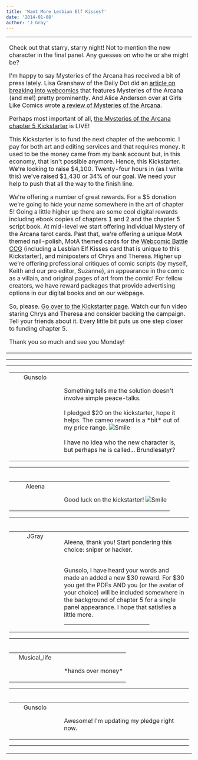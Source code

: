 ```yaml
---
title: 'Want More Lesbian Elf Kisses?'
date: '2014-01-08'
author: 'J Gray'
---
```


<div>
<!-- Main content here -->
<table border="0" class="post"><tbody><tr><td>
   
   <div class="post_body">
       <p>Check out that starry, starry night! Not to mention the new character in the final panel. Any guesses on who he or she might be?</p><p>I'm happy to say Mysteries of the Arcana has received a bit of press lately. Lisa Granshaw of the Daily Dot did an <a href="http://www.dailydot.com/fandom/breaking-into-webcomics-new-creators/" target="_blank">article on breaking into webcomics</a> that features Mysteries of the Arcana (and me!) pretty prominently. And Alice Anderson over at Girls Like Comics wrote <a href="http://girlslikecomics.com/mysteries-of-the-arcana/" target="_blank">a review of Mysteries of the Arcana</a>.</p><p>Perhaps most important of all, <a href="http://www.kickstarter.com/projects/355389852/mysteries-of-the-arcana-chapter-5" target="_blank">the Mysteries of the Arcana chapter 5 Kickstarter</a> is LIVE!</p><p>This Kickstarter is to fund the next chapter of the webcomic. I pay for both art and editing services and that requires money. It used to be the money came from my bank account but, in this economy, that isn't possible anymore. Hence, this Kickstarter. We're looking to raise $4,100. Twenty-four hours in (as I write this) we've raised $1,430 or 34% of our goal. We need your help to push that all the way to the finish line.</p><p>We're offering a number of great rewards. For a $5 donation we're going to hide your name somewhere in the art of chapter 5! Going a little higher up there are some cool digital rewards including ebook copies of chapters 1 and 2 and the chapter 5 script book. At mid-level we start offering individual Mystery of the Arcana tarot cards. Past that, we're offering a unique MotA themed nail-polish, MotA themed cards for the <a href="http://www.wagonwebcomicbattle.com/cardgame/" target="_blank">Webcomic Battle CCG</a> (including a Lesbian Elf Kisses card that is unique to this Kickstarter), and miniposters of Chrys and Theresa. Higher up we're offering professional critiques of comic scripts (by myself, Keith and our pro editor, Suzanne), an appearance in the comic as a villain, and original pages of art from the comic! For fellow creators, we have reward packages that provide advertising options in our digital books and on our webpage.</p><p>So, please. <a href="http://www.kickstarter.com/projects/355389852/mysteries-of-the-arcana-chapter-5/" target="_blank">Go over to the Kickstarter page</a>. Watch our fun video staring Chrys and Theresa and consider backing the campaign. Tell your friends about it. Every little bit puts us one step closer to funding chapter 5.</p><p>Thank you so much and see you Monday!</p>
   </div>
   </td></tr>
   </tbody></table><hr><table style="width:100%; border:0;" class="comment_table"><tbody><tr><td width="100%"><a name=""> </a><div style="width:100%;" class="comment"><table border="0" width="100%"><tbody><tr><td align="center" valign="top" width="125">
<span class="comment_title"><center>Gunsolo<br></center><a name="1186">&nbsp;</a></span><br>
<center><img src="https://www.gravatar.com/avatar.php?gravatar_id=a94f16ab08c7abb74820e668722a5ffc&amp;default=http%3A%2F%2Fmysteriesofthearcana.com%2Ftemplates%2Fmain%2Fimages%2Favatar.gif&amp;size=80&amp;rating=g" border="0" alt=""></center>
</td>
<td valign="top">


<p class="comment_text"> </p><p class="comment_text"><br> Something tells me the solution doesn't involve simple peace-talks.<br><br>I pledged $20 on the kickstarter, hope it helps. The cameo reward is a *bit* out of my price range. <img src="/smilies/smile.gif" alt="Smile" border="0"><br><br>I have no idea who the new character is, but perhaps he is called... Brundlesatyr?<br></p>
 

</td></tr></tbody></table>
<hr></div></td></tr><tr><td width="100%"><a name=""> </a><div style="width:100%;" class="comment"><table border="0" width="100%"><tbody><tr><td align="center" valign="top" width="125">
<span class="comment_title"><center>Aleena<br></center><a name="1187">&nbsp;</a></span><br>
<center><img src="https://www.gravatar.com/avatar.php?gravatar_id=14c1a68d5f4b56aad5d3315747445591&amp;default=http%3A%2F%2Fmysteriesofthearcana.com%2Ftemplates%2Fmain%2Fimages%2Favatar.gif&amp;size=80&amp;rating=g" border="0" alt=""></center>
</td>
<td valign="top">


<p class="comment_text"> </p><p class="comment_text"><br> Good luck on the kickstarter! <img src="/smilies/smile.gif" alt="Smile" border="0"></p>
 

</td></tr></tbody></table>
<hr></div></td></tr><tr><td width="100%"><a name=""> </a><div style="width:100%;" class="comment"><table border="0" width="100%"><tbody><tr><td align="center" valign="top" width="125">
<span class="comment_title"><center>JGray</center><a name="1188">&nbsp;</a></span><br>
<center><img src="https://www.gravatar.com/avatar.php?gravatar_id=3de6483cf7ef4947f33483faa590f1a0&amp;default=http%3A%2F%2Fmysteriesofthearcana.com%2Ftemplates%2Fmain%2Fimages%2Favatar.gif&amp;size=100&amp;rating=g" border="0" alt=""></center>
</td>
<td valign="top">


<p class="comment_text"> </p><p class="comment_text">Aleena, thank you! Start pondering this choice: sniper or hacker.</p><div><br></div><div>Gunsolo, I have heard your words and made an added a new $30 reward. For $30 you get the PDFs AND you (or the avatar of your choice) will be included somewhere in the background of chapter 5 for a single panel appearance. I hope that satisfies a little more.&nbsp;</div>
 <hr width="70%">

</td></tr></tbody></table>
<hr></div></td></tr><tr><td width="100%"><a name=""> </a><div style="width:100%;" class="comment"><table border="0" width="100%"><tbody><tr><td align="center" valign="top" width="125">
<span class="comment_title"><center>Musical_life<br></center><a name="1189">&nbsp;</a></span><br>
<center><img src="https://www.gravatar.com/avatar.php?gravatar_id=6f86cb0ffa70485e791906edfc2d1247&amp;default=http%3A%2F%2Fmysteriesofthearcana.com%2Ftemplates%2Fmain%2Fimages%2Favatar.gif&amp;size=80&amp;rating=g" border="0" alt=""></center>
</td>
<td valign="top">


<p class="comment_text"> </p><p class="comment_text"><br> *hands over money*</p>
 

</td></tr></tbody></table>
<hr></div></td></tr><tr><td width="100%"><a name=""> </a><div style="width:100%;" class="comment"><table border="0" width="100%"><tbody><tr><td align="center" valign="top" width="125">
<span class="comment_title"><center>Gunsolo<br></center><a name="1190">&nbsp;</a></span><br>
<center><img src="https://www.gravatar.com/avatar.php?gravatar_id=a94f16ab08c7abb74820e668722a5ffc&amp;default=http%3A%2F%2Fmysteriesofthearcana.com%2Ftemplates%2Fmain%2Fimages%2Favatar.gif&amp;size=80&amp;rating=g" border="0" alt=""></center>
</td>
<td valign="top">


<p class="comment_text"> </p><p class="comment_text"><br> Awesome! I'm updating my pledge right now.<br></p>
 

</td></tr></tbody></table>
<hr></div></td></tr></tbody></table>
<!-- End main content -->
              </div>
